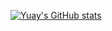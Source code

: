 [![Yuay's GitHub stats](https://github-readme-stats.vercel.app/api?username=YuayYeonhi)](https://github.com/anuraghazra/github-readme-stats)

